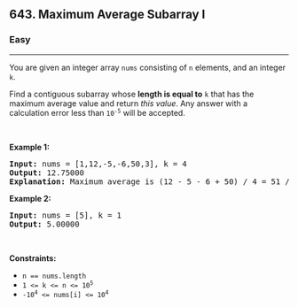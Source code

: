 <h2>643. Maximum Average Subarray I</h2><h3>Easy</h3><hr><div style="user-select: auto;"><p style="user-select: auto;">You are given an integer array <code style="user-select: auto;">nums</code> consisting of <code style="user-select: auto;">n</code> elements, and an integer <code style="user-select: auto;">k</code>.</p>

<p style="user-select: auto;">Find a contiguous subarray whose <strong style="user-select: auto;">length is equal to</strong> <code style="user-select: auto;">k</code> that has the maximum average value and return <em style="user-select: auto;">this value</em>. Any answer with a calculation error less than <code style="user-select: auto;">10<sup style="user-select: auto;">-5</sup></code> will be accepted.</p>

<p style="user-select: auto;">&nbsp;</p>
<p style="user-select: auto;"><strong style="user-select: auto;">Example 1:</strong></p>

<pre style="user-select: auto;"><strong style="user-select: auto;">Input:</strong> nums = [1,12,-5,-6,50,3], k = 4
<strong style="user-select: auto;">Output:</strong> 12.75000
<strong style="user-select: auto;">Explanation:</strong> Maximum average is (12 - 5 - 6 + 50) / 4 = 51 / 4 = 12.75
</pre>

<p style="user-select: auto;"><strong style="user-select: auto;">Example 2:</strong></p>

<pre style="user-select: auto;"><strong style="user-select: auto;">Input:</strong> nums = [5], k = 1
<strong style="user-select: auto;">Output:</strong> 5.00000
</pre>

<p style="user-select: auto;">&nbsp;</p>
<p style="user-select: auto;"><strong style="user-select: auto;">Constraints:</strong></p>

<ul style="user-select: auto;">
	<li style="user-select: auto;"><code style="user-select: auto;">n == nums.length</code></li>
	<li style="user-select: auto;"><code style="user-select: auto;">1 &lt;= k &lt;= n &lt;= 10<sup style="user-select: auto;">5</sup></code></li>
	<li style="user-select: auto;"><code style="user-select: auto;">-10<sup style="user-select: auto;">4</sup> &lt;= nums[i] &lt;= 10<sup style="user-select: auto;">4</sup></code></li>
</ul>
</div>